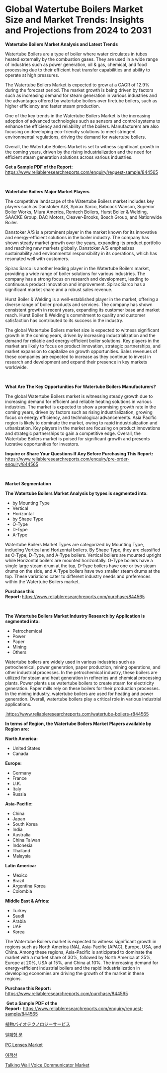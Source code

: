 <p><h1>Global Watertube Boilers Market Size and Market Trends: Insights and Projections from 2024 to 2031</h1></p><p><strong>Watertube Boilers Market Analysis and Latest Trends</strong></p>
<p><p>Watertube Boilers are a type of boiler where water circulates in tubes heated externally by the combustion gases. They are used in a wide range of industries such as power generation, oil & gas, chemical, and food processing due to their efficient heat transfer capabilities and ability to operate at high pressures.</p><p>The Watertube Boilers Market is expected to grow at a CAGR of 12.9% during the forecast period. The market growth is being driven by factors such as increasing demand for steam generation in various industries and the advantages offered by watertube boilers over firetube boilers, such as higher efficiency and faster steam production.</p><p>One of the key trends in the Watertube Boilers Market is the increasing adoption of advanced technologies such as sensors and control systems to enhance the efficiency and reliability of the boilers. Manufacturers are also focusing on developing eco-friendly solutions to meet stringent environmental regulations, driving the demand for watertube boilers.</p><p>Overall, the Watertube Boilers Market is set to witness significant growth in the coming years, driven by the rising industrialization and the need for efficient steam generation solutions across various industries.</p></p>
<p><strong>Get a Sample PDF of the Report:&nbsp;</strong> <a href="https://www.reliableresearchreports.com/enquiry/request-sample/844565">https://www.reliableresearchreports.com/enquiry/request-sample/844565</a></p>
<p>&nbsp;</p>
<p><strong>Watertube Boilers Major Market Players</strong></p>
<p><p>The competitive landscape of the Watertube Boilers market includes key players such as Danstoker A/S, Spirax Sarco, Babcock Wanson, Superior Boiler Works, Miura America, Rentech Boilers, Hurst Boiler & Welding, SAACKE Group, DAC Motors, Cleaver-Brooks, Bosch Group, and Nationwide Boiler.</p><p>Danstoker A/S is a prominent player in the market known for its innovative and energy-efficient solutions in the boiler industry. The company has shown steady market growth over the years, expanding its product portfolio and reaching new markets globally. Danstoker A/S emphasizes sustainability and environmental responsibility in its operations, which has resonated well with customers.</p><p>Spirax Sarco is another leading player in the Watertube Boilers market, providing a wide range of boiler solutions for various industries. The company has a strong focus on research and development, leading to continuous product innovation and improvement. Spirax Sarco has a significant market share and a robust sales revenue.</p><p>Hurst Boiler & Welding is a well-established player in the market, offering a diverse range of boiler products and services. The company has shown consistent growth in recent years, expanding its customer base and market reach. Hurst Boiler & Welding's commitment to quality and customer satisfaction has contributed to its success in the industry.</p><p>The global Watertube Boilers market size is expected to witness significant growth in the coming years, driven by increasing industrialization and the demand for reliable and energy-efficient boiler solutions. Key players in the market are likely to focus on product innovation, strategic partnerships, and market expansion to capitalize on growth opportunities. Sales revenues of these companies are expected to increase as they continue to invest in research and development and expand their presence in key markets worldwide.</p></p>
<p>&nbsp;</p>
<p><strong>What Are The Key Opportunities For Watertube Boilers Manufacturers?</strong></p>
<p><p>The global Watertube Boilers market is witnessing steady growth due to increasing demand for efficient and reliable heating solutions in various industries. The market is expected to show a promising growth rate in the coming years, driven by factors such as rising industrialization, growing focus on energy efficiency, and technological advancements. Asia Pacific region is likely to dominate the market, owing to rapid industrialization and urbanization. Key players in the market are focusing on product innovations and strategic partnerships to gain a competitive edge. Overall, the Watertube Boilers market is poised for significant growth and presents lucrative opportunities for investors.</p></p>
<p><strong>Inquire or Share Your Questions If Any Before Purchasing This Report:</strong> <a href="https://www.reliableresearchreports.com/enquiry/pre-order-enquiry/844565">https://www.reliableresearchreports.com/enquiry/pre-order-enquiry/844565</a></p>
<p>&nbsp;</p>
<p><strong>Market Segmentation</strong></p>
<p><strong>The Watertube Boilers Market Analysis by types is segmented into:</strong></p>
<p><ul><li>by Mounting Type</li><li>Vertical</li><li>Horizontal</li><li>by Shape Type</li><li>O-Type</li><li>D-Type</li><li>A-Type</li></ul></p>
<p><p>Watertube Boilers Market Types are categorized by Mounting Type, including Vertical and Horizontal boilers. By Shape Type, they are classified as O-Type, D-Type, and A-Type boilers. Vertical boilers are mounted upright while Horizontal boilers are mounted horizontally. O-Type boilers have a single large steam drum at the top, D-Type boilers have one or two steam drums on the side, and A-Type boilers have two smaller steam drums at the top. These variations cater to different industry needs and preferences within the Watertube Boilers market.</p></p>
<p><strong>Purchase this Report:&nbsp;</strong><a href="https://www.reliableresearchreports.com/purchase/844565">https://www.reliableresearchreports.com/purchase/844565</a></p>
<p>&nbsp;</p>
<p><strong>The Watertube Boilers Market Industry Research by Application is segmented into:</strong></p>
<p><ul><li>Petrochemical</li><li>Power</li><li>Paper</li><li>Mining</li><li>Others</li></ul></p>
<p><p>Watertube boilers are widely used in various industries such as petrochemical, power generation, paper production, mining operations, and other industrial processes. In the petrochemical industry, these boilers are utilized for steam and heat generation in refineries and chemical processing plants. Power plants use watertube boilers to create steam for electricity generation. Paper mills rely on these boilers for their production processes. In the mining industry, watertube boilers are used for heating and power generation. Overall, watertube boilers play a critical role in various industrial applications.</p></p>
<p><a href="https://www.reliableresearchreports.com/watertube-boilers-r844565">&nbsp;https://www.reliableresearchreports.com/watertube-boilers-r844565</a></p>
<p><strong>In terms of Region, the Watertube Boilers Market Players available by Region are:</strong></p>
<p>
    <p> <strong> North America: </strong>
        <ul>
            <li>United States</li>
            <li>Canada</li>
        </ul>
        </p> 
    <p> <strong> Europe: </strong>
        <ul>
            <li>Germany</li>
            <li>France</li>
            <li>U.K.</li>
            <li>Italy</li>
            <li>Russia</li>
        </ul>
        </p> 
    <p> <strong> Asia-Pacific: </strong>
        <ul>
            <li>China</li>
            <li>Japan</li>
            <li>South Korea</li>
            <li>India</li>
            <li>Australia</li>
            <li>China Taiwan</li>
            <li>Indonesia</li>
            <li>Thailand</li>
            <li>Malaysia</li>
        </ul>
        </p> 
    <p> <strong> Latin America: </strong>
        <ul>
            <li>Mexico</li>
            <li>Brazil</li>
            <li>Argentina Korea</li>
            <li>Colombia</li>
        </ul>
        </p> 
    <p> <strong> Middle East & Africa: </strong>
        <ul>
            <li>Turkey</li>
            <li>Saudi</li>
            <li>Arabia</li>
            <li>UAE</li>
            <li>Korea</li>
        </ul>
    </p>
    </p>
<p><p>The Watertube Boilers market is expected to witness significant growth in regions such as North America (NA), Asia-Pacific (APAC), Europe, USA, and China. Among these regions, Asia-Pacific is anticipated to dominate the market with a market share of 30%, followed by North America at 25%, Europe at 20%, USA at 15%, and China at 10%. The increasing demand for energy-efficient industrial boilers and the rapid industrialization in developing economies are driving the growth of the market in these regions.</p></p>
<p><strong>Purchase this Report: </strong><a href="https://www.reliableresearchreports.com/purchase/844565">https://www.reliableresearchreports.com/purchase/844565</a></p>
<p>&nbsp;<strong>Get a Sample PDF of the Report:&nbsp;&nbsp;</strong><a href="https://www.reliableresearchreports.com/enquiry/request-sample/844565">https://www.reliableresearchreports.com/enquiry/request-sample/844565</a></p>
<p><strong></strong></p>
<p><p><a href="https://github.com/charm854/Market-Research-Report-List-1/blob/main/637581935166.md">植物バイオテクノロジーサービス</a></p><p><a href="https://medium.com/@goonfghyt6587/%EC%97%90%EB%A5%B4%EB%A9%94%EC%8A%A4-%EB%AC%B8-%EC%8B%9C%EC%9E%A5-%EC%8B%9C%EC%9E%A5-%EC%A0%90%EC%9C%A0%EC%9C%A8-%EC%8B%9C%EC%9E%A5-%EB%8F%99%ED%96%A5-%EB%B0%8F-%EB%AF%B8%EB%9E%98-%EC%84%B1%EC%9E%A5-%ED%83%90%EC%83%89-16be615921cd">밀폐형 문</a></p><p><a href="https://www.linkedin.com/pulse/pc-lenses-market-exploring-share-trends-future-growth-imarkete-pwurf?trackingId=sW7L9o%2B5VcOLe%2BbpwTBrKg%3D%3D">PC Lenses Market</a></p><p><a href="https://medium.com/@christianlarkinus/%EC%8A%B9%EA%B0%9D%EC%84%A0-%EC%8B%9C%EC%9E%A5%EC%9D%80-%EC%8B%9C%EC%9E%A5-%EC%A0%90%EC%9C%A0%EC%9C%A8-%EC%8B%9C%EC%9E%A5-%EB%8F%99%ED%96%A5-%EB%B0%8F-%EC%8B%9C%EC%9E%A5-%EC%84%B1%EC%9E%A5%EC%97%90-%EB%8C%80%ED%95%9C-%EC%A0%95%EB%B3%B4%EB%A5%BC-%EC%A0%9C%EA%B3%B5%ED%95%A9%EB%8B%88%EB%8B%A4-50abe97e1374">여객선</a></p><p><a href="https://www.linkedin.com/pulse/talking-wall-voice-communicator-market-size-reveals-best-marketing-stf9f?trackingId=xqbHAQSd6VAoGuMTGxGSRQ%3D%3D">Talking Wall Voice Communicator Market</a></p></p>